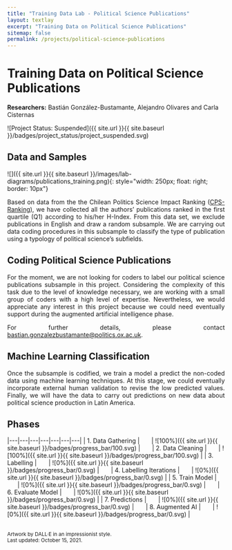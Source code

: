 ```yaml
---
title: "Training Data Lab - Political Science Publications"
layout: textlay
excerpt: "Training Data on Political Science Publications"
sitemap: false
permalink: /projects/political-science-publications
---
```


# Training Data on Political Science Publications

**Researchers:** Bastián González-Bustamante, Alejandro Olivares and Carla Cisternas

![Project Status: Suspended]({{ site.url }}{{ site.baseurl }}/badges/project_status/project_suspended.svg)

## Data and Samples

![]({{ site.url }}{{ site.baseurl }}/images/lab-diagrams/publications_training.png){: style="width: 250px; float: right; border: 10px"}

<p align="justify">Based on data from the the Chilean Politics Science Impact Ranking (<a href="https://training-datalab.com/projects/cps-ranking">CPS-Ranking</a>), we have collected all the authors’ publications ranked in the first quartile (Q1) according to his/her H-Index. From this data set, we exclude publications in English and draw a random subsample. We are carrying out data coding procedures in this subsample to classify the type of publication using a typology of political science’s subfields.</p>

## Coding Political Science Publications

<p align="justify">For the moment, we are not looking for coders to label our political science publications subsample in this project. Considering the complexity of this task due to the level of knowledge necessary, we are working with a small group of coders with a high level of expertise. Nevertheless, we would appreciate any interest in this project because we could need eventually support during the augmented artificial intelligence phase.</p>

<p align="justify">For further details, please contact <a href="mailto:bastian.gonzalezbustamante@politics.ox.ac.uk">bastian.gonzalezbustamante@politics.ox.ac.uk</a>.</p>

## Machine Learning Classification

<p align="justify">Once the subsample is codified, we train a model a predict the non-coded data using machine learning techniques. At this stage, we could eventually incorporate external human validation to revise the low predicted values. Finally, we will have the data to carry out predictions on new data about political science production in Latin America.</p>

## Phases

|---|---|---|---|---|---|---|
| 1. Data Gathering | &nbsp;&nbsp;&nbsp;&nbsp;&nbsp; | ![100%]({{ site.url }}{{ site.baseurl }}/badges/progress_bar/100.svg) | &nbsp;&nbsp;&nbsp;&nbsp;&nbsp; | 2. Data Cleaning | &nbsp;&nbsp;&nbsp;&nbsp;&nbsp; | ![100%]({{ site.url }}{{ site.baseurl }}/badges/progress_bar/100.svg) |
| 3. Labelling | &nbsp;&nbsp;&nbsp;&nbsp;&nbsp; | ![0%]({{ site.url }}{{ site.baseurl }}/badges/progress_bar/0.svg) | &nbsp;&nbsp;&nbsp;&nbsp;&nbsp; | 4. Labelling Iterations | &nbsp;&nbsp;&nbsp;&nbsp;&nbsp; | ![0%]({{ site.url }}{{ site.baseurl }}/badges/progress_bar/0.svg) |
| 5. Train Model | &nbsp;&nbsp;&nbsp;&nbsp;&nbsp; | ![0%]({{ site.url }}{{ site.baseurl }}/badges/progress_bar/0.svg) | &nbsp;&nbsp;&nbsp;&nbsp;&nbsp; | 6. Evaluate Model | &nbsp;&nbsp;&nbsp;&nbsp;&nbsp; | ![0%]({{ site.url }}{{ site.baseurl }}/badges/progress_bar/0.svg) |
| 7. Predictions | &nbsp;&nbsp;&nbsp;&nbsp;&nbsp; | ![0%]({{ site.url }}{{ site.baseurl }}/badges/progress_bar/0.svg) | &nbsp;&nbsp;&nbsp;&nbsp;&nbsp; | 8. Augmented AI | &nbsp;&nbsp;&nbsp;&nbsp;&nbsp; | ![0%]({{ site.url }}{{ site.baseurl }}/badges/progress_bar/0.svg) |

<br />
<small>Artwork by DALL·E in an impressionist style.</small><br />
<small>Last updated: October 15, 2021.</small>
